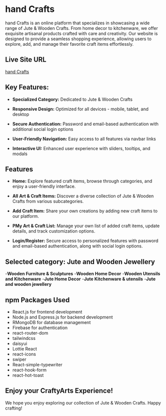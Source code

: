 # hand Crafts

hand Crafts is an online platform that specializes in showcasing a wide range of Jute & Wooden Crafts. From home decor to kitchenware, we offer exquisite artisanal products crafted with care and creativity. Our website is designed to provide a seamless shopping experience, allowing users to explore, add, and manage their favorite craft items effortlessly.


## Live Site URL

[hand Crafts](https://hand-craft-client.web.app/)

## Key Features:

- **Specialized Category:** Dedicated to Jute & Wooden Crafts

- **Responsive Design:** Optimized for all devices - mobile, tablet, and desktop

- **Secure Authentication:** Password and email-based authentication with additional social login options

- **User-Friendly Navigation:** Easy access to all features via navbar links

- **Interactive UI:**  Enhanced user experience with sliders, tooltips, and modals

## Features
- **Home:** Explore featured craft items, browse through categories, and enjoy a user-friendly interface.

- **All Art & Craft Items:** Discover a diverse collection of Jute & Wooden Crafts from various subcategories.

- **Add Craft Item:** Share your own creations by adding new craft items to our platform.

- **PMy Art & Craft List:** Manage your own list of added craft items, update details, and track customization options.

- **Login/Register:** Secure access to personalized features with password and email-based authentication, along with social login options.

## Selected category: Jute and Wooden Jewellery

-**Wooden Furniture & Sculptures**
-**Wooden Home Decor**
-**Wooden Utensils and Kitchenware**
-**Jute Home Decor**
-**Jute Kitchenware & utensils**
-**Jute and wooden jewellery**


## npm Packages Used

- React.js for frontend development
- Node.js and Express.js for backend development
- RMongoDB for database management
- Firebase for authentication
- react-router-dom
- tailwindcss
- daisyui
- Lottie React
- react-icons
- swiper
- React-simple-typewriter
- react-hook-form
- react-hot-toast

## Enjoy your CraftyArts Experience!
We hope you enjoy exploring our collection of Jute & Wooden Crafts. Happy crafting!
